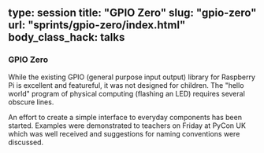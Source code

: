 type: session
title: "GPIO Zero"
slug: "gpio-zero"
url: "sprints/gpio-zero/index.html"
body_class_hack: talks
---

### GPIO Zero

While the existing GPIO (general purpose input output) library for Raspberry Pi is excellent and featureful, it was not designed for children. The "hello world" program of physical computing (flashing an LED) requires several obscure lines.

An effort to create a simple interface to everyday components has been started. Examples were demonstrated to teachers on Friday at PyCon UK which was well received and suggestions for naming conventions were discussed.
